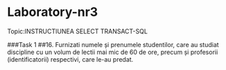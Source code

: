 # Laboratory-nr3

Topic:INSTRUCTIUNEA SELECT TRANSACT-SQL

###Task 1 
##16. Furnizati numele și prenumele studentilor, care au studiat discipline cu un volum de lectii mai mic de 60 de ore, precum și profesorii (identificatorii) respectivi, care le-au predat.


